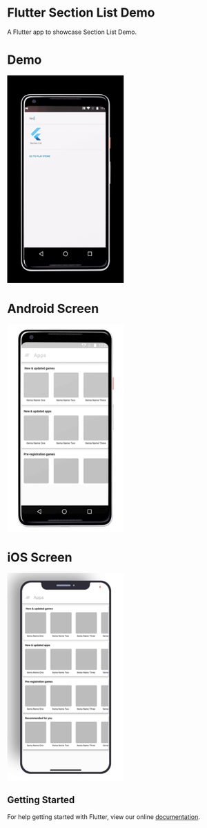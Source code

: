 # Flutter Section List Demo

A Flutter app to showcase Section List Demo.

# Demo
<img height="480px" src="https://github.com/flutter-devs/flutter_section_list_demo/blob/master/screens/demo.gif">



# Android Screen
<img height="480px" src="https://github.com/flutter-devs/flutter_section_list_demo/blob/master/screens/android1.jpg"> 


# iOS Screen
<img height="480px" src="https://github.com/flutter-devs/flutter_section_list_demo/blob/master/screens/iphone1.jpg"> 



## Getting Started

For help getting started with Flutter, view our online
[documentation](https://flutter.io/).
